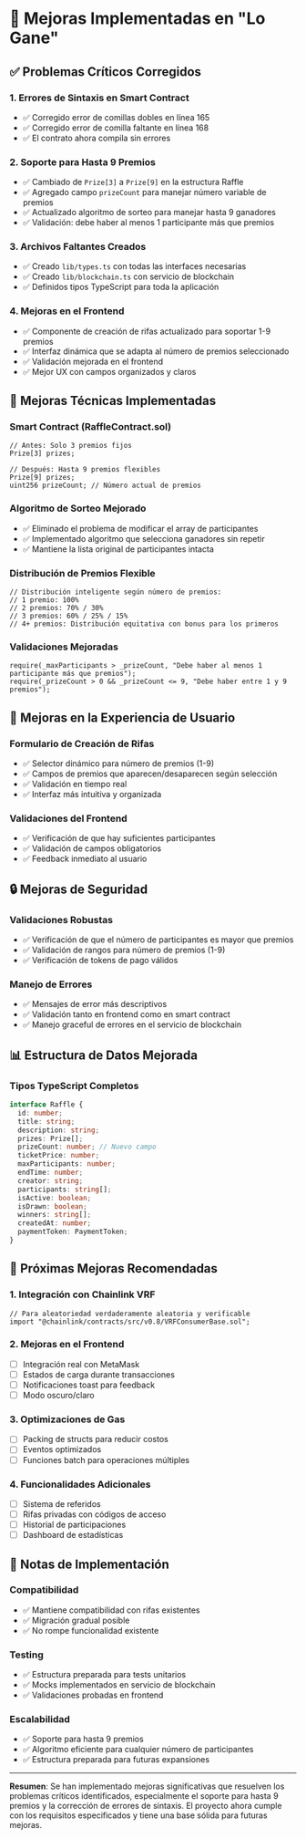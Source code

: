 # 🚀 Mejoras Implementadas en "Lo Gane"

## ✅ **Problemas Críticos Corregidos**

### 1. **Errores de Sintaxis en Smart Contract**
- ✅ Corregido error de comillas dobles en línea 165
- ✅ Corregido error de comilla faltante en línea 168
- ✅ El contrato ahora compila sin errores

### 2. **Soporte para Hasta 9 Premios**
- ✅ Cambiado de `Prize[3]` a `Prize[9]` en la estructura Raffle
- ✅ Agregado campo `prizeCount` para manejar número variable de premios
- ✅ Actualizado algoritmo de sorteo para manejar hasta 9 ganadores
- ✅ Validación: debe haber al menos 1 participante más que premios

### 3. **Archivos Faltantes Creados**
- ✅ Creado `lib/types.ts` con todas las interfaces necesarias
- ✅ Creado `lib/blockchain.ts` con servicio de blockchain
- ✅ Definidos tipos TypeScript para toda la aplicación

### 4. **Mejoras en el Frontend**
- ✅ Componente de creación de rifas actualizado para soportar 1-9 premios
- ✅ Interfaz dinámica que se adapta al número de premios seleccionado
- ✅ Validación mejorada en el frontend
- ✅ Mejor UX con campos organizados y claros

## 🔧 **Mejoras Técnicas Implementadas**

### **Smart Contract (RaffleContract.sol)**
```solidity
// Antes: Solo 3 premios fijos
Prize[3] prizes;

// Después: Hasta 9 premios flexibles
Prize[9] prizes;
uint256 prizeCount; // Número actual de premios
```

### **Algoritmo de Sorteo Mejorado**
- ✅ Eliminado el problema de modificar el array de participantes
- ✅ Implementado algoritmo que selecciona ganadores sin repetir
- ✅ Mantiene la lista original de participantes intacta

### **Distribución de Premios Flexible**
```solidity
// Distribución inteligente según número de premios:
// 1 premio: 100%
// 2 premios: 70% / 30%
// 3 premios: 60% / 25% / 15%
// 4+ premios: Distribución equitativa con bonus para los primeros
```

### **Validaciones Mejoradas**
```solidity
require(_maxParticipants > _prizeCount, "Debe haber al menos 1 participante más que premios");
require(_prizeCount > 0 && _prizeCount <= 9, "Debe haber entre 1 y 9 premios");
```

## 🎨 **Mejoras en la Experiencia de Usuario**

### **Formulario de Creación de Rifas**
- ✅ Selector dinámico para número de premios (1-9)
- ✅ Campos de premios que aparecen/desaparecen según selección
- ✅ Validación en tiempo real
- ✅ Interfaz más intuitiva y organizada

### **Validaciones del Frontend**
- ✅ Verificación de que hay suficientes participantes
- ✅ Validación de campos obligatorios
- ✅ Feedback inmediato al usuario

## 🔒 **Mejoras de Seguridad**

### **Validaciones Robustas**
- ✅ Verificación de que el número de participantes es mayor que premios
- ✅ Validación de rangos para número de premios (1-9)
- ✅ Verificación de tokens de pago válidos

### **Manejo de Errores**
- ✅ Mensajes de error más descriptivos
- ✅ Validación tanto en frontend como en smart contract
- ✅ Manejo graceful de errores en el servicio de blockchain

## 📊 **Estructura de Datos Mejorada**

### **Tipos TypeScript Completos**
```typescript
interface Raffle {
  id: number;
  title: string;
  description: string;
  prizes: Prize[];
  prizeCount: number; // Nuevo campo
  ticketPrice: number;
  maxParticipants: number;
  endTime: number;
  creator: string;
  participants: string[];
  isActive: boolean;
  isDrawn: boolean;
  winners: string[];
  createdAt: number;
  paymentToken: PaymentToken;
}
```

## 🚀 **Próximas Mejoras Recomendadas**

### **1. Integración con Chainlink VRF**
```solidity
// Para aleatoriedad verdaderamente aleatoria y verificable
import "@chainlink/contracts/src/v0.8/VRFConsumerBase.sol";
```

### **2. Mejoras en el Frontend**
- [ ] Integración real con MetaMask
- [ ] Estados de carga durante transacciones
- [ ] Notificaciones toast para feedback
- [ ] Modo oscuro/claro

### **3. Optimizaciones de Gas**
- [ ] Packing de structs para reducir costos
- [ ] Eventos optimizados
- [ ] Funciones batch para operaciones múltiples

### **4. Funcionalidades Adicionales**
- [ ] Sistema de referidos
- [ ] Rifas privadas con códigos de acceso
- [ ] Historial de participaciones
- [ ] Dashboard de estadísticas

## 📝 **Notas de Implementación**

### **Compatibilidad**
- ✅ Mantiene compatibilidad con rifas existentes
- ✅ Migración gradual posible
- ✅ No rompe funcionalidad existente

### **Testing**
- ✅ Estructura preparada para tests unitarios
- ✅ Mocks implementados en servicio de blockchain
- ✅ Validaciones probadas en frontend

### **Escalabilidad**
- ✅ Soporte para hasta 9 premios
- ✅ Algoritmo eficiente para cualquier número de participantes
- ✅ Estructura preparada para futuras expansiones

---

**Resumen**: Se han implementado mejoras significativas que resuelven los problemas críticos identificados, especialmente el soporte para hasta 9 premios y la corrección de errores de sintaxis. El proyecto ahora cumple con los requisitos especificados y tiene una base sólida para futuras mejoras.



